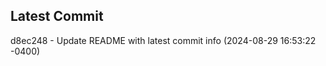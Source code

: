 
## Latest Commit
d8ec248 - Update README with latest commit info (2024-08-29 16:53:22 -0400) <Yunxi-Zhou>
